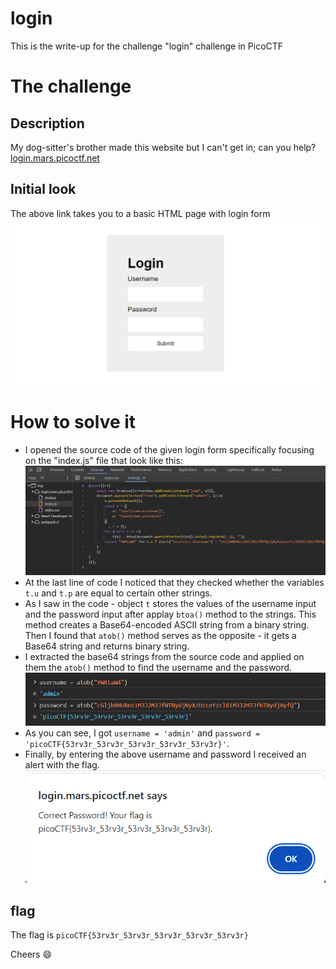 # login 

This is the write-up for the challenge "login" challenge in PicoCTF

# The challenge

## Description
My dog-sitter's brother made this website but I can't get in; can you help?
[login.mars.picoctf.net](https://login.mars.picoctf.net/)

## Initial look
The above link takes you to a basic HTML page with login form
![](images/loginForm.png)


# How to solve it
* I opened the source code of the given login form specifically focusing on the "index.js" file that look like this:
![](images/indexjscode.png)
* At the last line of code I noticed that they checked whether the variables `t.u` and `t.p` are equal to certain other strings.
* As I saw in the code - object `t` stores the values of the username input and the password input after applay `btoa()` method to the strings. This method creates a Base64-encoded ASCII string from a binary string. Then I found that `atob()` method serves as the opposite - it gets a Base64 string and returns binary string.
* I extracted the base64 strings from the source code and applied on them the `atob()` method to find the username and the password.
![](images/atob.png)
* As you can see, I got `username = 'admin'` and `password = 'picoCTF{53rv3r_53rv3r_53rv3r_53rv3r_53rv3r}'`.
* Finally, by entering the above username and password I received an alert with the flag.
![](images/flag.png)

## flag
The flag is `picoCTF{53rv3r_53rv3r_53rv3r_53rv3r_53rv3r}`

Cheers 😄